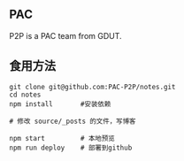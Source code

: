 ## PAC

P2P is a PAC team from GDUT.

## 食用方法

```
git clone git@github.com:PAC-P2P/notes.git
cd notes
npm install       #安装依赖

# 修改 source/_posts 的文件，写博客

npm start         # 本地预览
npm run deploy    # 部署到github
```
